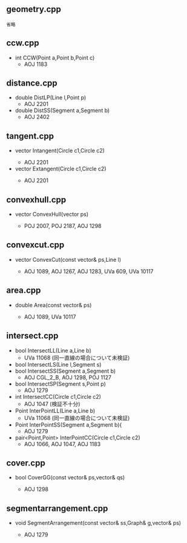 ## geometry.cpp
	省略

## ccw.cpp
+ int CCW(Point a,Point b,Point c)
	- AOJ 1183

## distance.cpp
+ double DistLP(Line l,Point p)
	- AOJ 2201
+ double DistSS(Segment a,Segment b)
	- AOJ 2402

## tangent.cpp
+ vector<Line> Intangent(Circle c1,Circle c2)
	- AOJ 2201
+ vector<Line> Extangent(Circle c1,Circle c2)
	- AOJ 2201

## convexhull.cpp
+ vector<Point> ConvexHull(vector<Point> ps)
	- POJ 2007, POJ 2187, AOJ 1298

## convexcut.cpp
+ vector<Point> ConvexCut(const vector<Point>& ps,Line l)
	- AOJ 1089, AOJ 1267, AOJ 1283, UVa 609, UVa 10117

## area.cpp
+ double Area(const vector<Point>& ps)
	- AOJ 1089, UVa 10117

## intersect.cpp
+ bool IntersectLL(Line a,Line b)
	- UVa 11068 (同一直線の場合について未検証)
+ bool IntersectLS(Line l,Segment s)
+ bool IntersectSS(Segment a,Segment b)
	- AOJ CGL_2_B, AOJ 1298, POJ 1127
+ bool IntersectSP(Segment s,Point p)
	- AOJ 1279
+ int IntersectCC(Circle c1,Circle c2)
	- AOJ 1047 (検証不十分)
+ Point InterPointLL(Line a,Line b)
	- UVa 11068 (同一直線の場合について未検証)
+ Point InterPointSS(Segment a,Segment b){
	- AOJ 1279
+ pair<Point,Point> InterPointCC(Circle c1,Circle c2)
	- AOJ 1066, AOJ 1047, AOJ 1183

## cover.cpp
+ bool CoverGG(const vector<Point>& ps,vector<Point>& qs)
	- AOJ 1298

## segmentarrangement.cpp
+ void SegmentArrangement(const vector<Segment>& ss,Graph& g,vector<Point>& ps)
	- AOJ 1279
